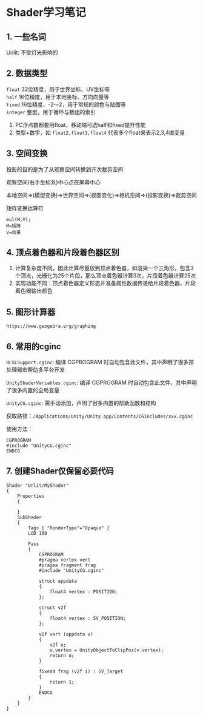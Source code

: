 # Shader学习笔记

## 1. 一些名词
Unlit: 不受灯光影响的

## 2. 数据类型
`float` 32位精度，用于世界坐标、UV坐标等  
`half` 16位精度，用于本地坐标、方向向量等  
`fixed` 16位精度，-2～2，用于常规的颜色与贴图等  
`integer` 整型，用于循环与数组的索引

1. PC浮点数都要用float，移动端可选half和fixed提升性能
2. 类型+数字，如 `float2,float3,float4` 代表多个float来表示2,3,4维变量

## 3. 空间变换

投影的目的是为了从观察空间转换到齐次裁剪空间

观察空间(右手坐标系)中心点在屏幕中心

本地空间=>(模型变换)=>世界空间=>(视图变化)=>相机空间=>(投影变换)=>裁剪空间

矩阵变换运算符

```
mul(M,V);
M=矩阵
V=向量
```

## 4. 顶点着色器和片段着色器区别

1. 计算复杂度不同，因此计算尽量放到顶点着色器，如渲染一个三角形，包含3个顶点，光栅化为25个片段，那么顶点着色器计算3次，片段着色器计算25次
2. 实现功能不同：顶点着色器定义形态并准备属性数据传递给片段着色器，片段着色器输出颜色


## 5. 图形计算器

`https://www.geogebra.org/graphing`

## 6. 常用的cginc

`HLSLSupport.cginc`: 编译 CGPROGRAM 时自动包含此文件，其中声明了很多预处理器宏帮助多平台开发

`UnityShaderVariables.cginc`: 编译 CGPROGRAM 时自动包含此文件，其中声明了很多内置的全局变量

`UnityCG.cginc`: 需手动添加，声明了很多内置的帮助函数和结构

获取路径：`/Applications/Unity/Unity.app/Contents/CGIncludes/xxx.cginc`

使用方法：  
```
CGPROGRAM
#include "UnityCG.cginc"
ENDCG
```

## 7. 创建Shader仅保留必要代码

```
Shader "Unlit/MyShader"
{
    Properties
    {
        
    }
    SubShader
    {
        Tags { "RenderType"="Opaque" }
        LOD 100

        Pass
        {
            CGPROGRAM
            #pragma vertex vert
            #pragma fragment frag
            #include "UnityCG.cginc"

            struct appdata
            {
                float4 vertex : POSITION;
            };

            struct v2f
            {
                float4 vertex : SV_POSITION;
            };

            v2f vert (appdata v)
            {
                v2f o;
                o.vertex = UnityObjectToClipPos(v.vertex);
                return o;
            }

            fixed4 frag (v2f i) : SV_Target
            {
                return 1;
            }
            ENDCG
        }
    }
}
```

